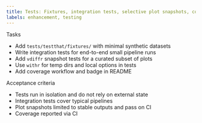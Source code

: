 ```yaml
---
title: Tests: Fixtures, integration tests, selective plot snapshots, coverage
labels: enhancement, testing
---
```


Tasks
- Add `tests/testthat/fixtures/` with minimal synthetic datasets
- Write integration tests for end-to-end small pipeline runs
- Add `vdiffr` snapshot tests for a curated subset of plots
- Use `withr` for temp dirs and local options in tests
- Add coverage workflow and badge in README

Acceptance criteria
- Tests run in isolation and do not rely on external state
- Integration tests cover typical pipelines
- Plot snapshots limited to stable outputs and pass on CI
- Coverage reported via CI